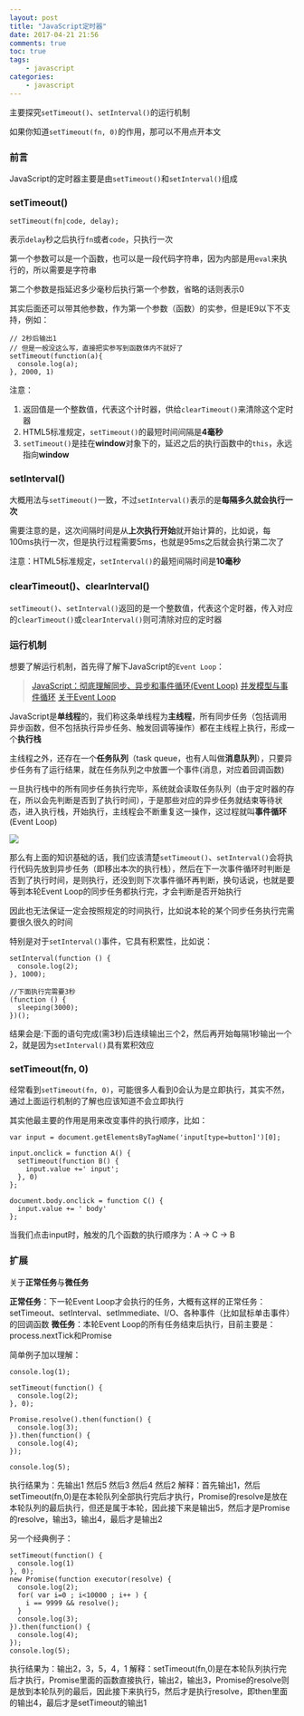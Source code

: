 ```yaml
---
layout: post
title: "JavaScript定时器"
date: 2017-04-21 21:56
comments: true
toc: true
tags: 
	- javascript
categories: 
	- javascript
---
```


主要探究``setTimeout()``、``setInterval()``的运行机制

如果你知道``setTimeout(fn, 0)``的作用，那可以不用点开本文

<!-- ![](/assets/blogImg/javascript-timer.jpg) -->

<!-- more -->

### 前言

JavaScript的定时器主要是由``setTimeout()``和``setInterval()``组成

### setTimeout()

```
setTimeout(fn|code, delay);
```

表示``delay``秒之后执行``fn``或者``code``，只执行一次

第一个参数可以是一个函数，也可以是一段代码字符串，因为内部是用``eval``来执行的，所以需要是字符串

第二个参数是指延迟多少毫秒后执行第一个参数，省略的话则表示0

其实后面还可以带其他参数，作为第一个参数（函数）的实参，但是IE9以下不支持，例如：

```
// 2秒后输出1
// 但是一般没这么写，直接把实参写到函数体内不就好了
setTimeout(function(a){
  console.log(a);
}, 2000, 1)
```

注意：
1. 返回值是一个整数值，代表这个计时器，供给``clearTimeout()``来清除这个定时器
2. HTML5标准规定，``setTimeout()``的最短时间间隔是**4毫秒**
3. ``setTimeout()``是挂在**window**对象下的，延迟之后的执行函数中的``this``，永远指向**window**

### setInterval()

大概用法与``setTimeout()``一致，不过``setInterval()``表示的是**每隔多久就会执行一次**

需要注意的是，这次间隔时间是从**上次执行开始**就开始计算的，比如说，每100ms执行一次，但是执行过程需要5ms，也就是95ms之后就会执行第二次了

注意：HTML5标准规定，``setInterval()``的最短间隔时间是**10毫秒**

### clearTimeout()、clearInterval()

``setTimeout()``、``setInterval()``返回的是一个整数值，代表这个定时器，传入对应的``clearTimeout()``或``clearInterval()``则可清除对应的定时器

### 运行机制

想要了解运行机制，首先得了解下JavaScript的``Event Loop``：

> [JavaScript：彻底理解同步、异步和事件循环(Event Loop)](https://segmentfault.com/a/1190000004322358)
> [并发模型与事件循环](https://developer.mozilla.org/zh-CN/docs/Web/JavaScript/EventLoop)
> [关于Event Loop](http://www.ruanyifeng.com/blog/2014/10/event-loop.html) 

JavaScript是**单线程**的，我们称这条单线程为**主线程**，所有同步任务（包括调用异步函数，但不包括执行异步任务、触发回调等操作）都在主线程上执行，形成一个**执行栈**

主线程之外，还存在一个**任务队列**（task queue，也有人叫做**消息队列**），只要异步任务有了运行结果，就在任务队列之中放置一个事件(消息，对应着回调函数)

一旦执行栈中的所有同步任务执行完毕，系统就会读取任务队列（由于定时器的存在，所以会先判断是否到了执行时间），于是那些对应的异步任务就结束等待状态，进入执行栈，开始执行，主线程会不断重复这一操作，这过程就叫**事件循环**(Event Loop)

![](/assets/blogImg/javascript-timer-1.png)

那么有上面的知识基础的话，我们应该清楚``setTimeout()``、``setInterval()``会将执行代码先放到异步任务（即移出本次的执行栈），然后在下一次事件循环时判断是否到了执行时间，是则执行，还没到则下次事件循环再判断，换句话说，也就是要等到本轮Event Loop的同步任务都执行完，才会判断是否开始执行

因此也无法保证一定会按照规定的时间执行，比如说本轮的某个同步任务执行完需要很久很久的时间

特别是对于``setInterval()``事件，它具有积累性，比如说：

```
setInterval(function () {
  console.log(2);
}, 1000);

//下面执行完需要3秒
(function () {
  sleeping(3000);	
})();
```

结果会是:下面的语句完成(需3秒)后连续输出三个2，然后再开始每隔1秒输出一个2，就是因为``setInterval()``具有累积效应

### setTimeout(fn, 0)

经常看到``setTimeout(fn, 0)``，可能很多人看到0会认为是立即执行，其实不然，通过上面运行机制的了解也应该知道不会立即执行

其实他最主要的作用是用来改变事件的执行顺序，比如：

```
var input = document.getElementsByTagName('input[type=button]')[0];

input.onclick = function A() {
  setTimeout(function B() {
    input.value +=' input';
  }, 0)
};

document.body.onclick = function C() {
  input.value += ' body'
};
```

当我们点击input时，触发的几个函数的执行顺序为：A -> C -> B

### 扩展

关于**正常任务**与**微任务**

**正常任务**：下一轮Event Loop才会执行的任务，大概有这样的正常任务：setTimeout、setInterval、setImmediate、I/O、各种事件（比如鼠标单击事件）的回调函数
**微任务**：本轮Event Loop的所有任务结束后执行，目前主要是：process.nextTick和Promise

简单例子加以理解：

```
console.log(1);

setTimeout(function() {
  console.log(2);
}, 0);

Promise.resolve().then(function() {
  console.log(3);
}).then(function() {
  console.log(4);
});

console.log(5);
```

执行结果为：先输出1 然后5 然后3 然后4 然后2
解释：首先输出1，然后setTimeout(fn,0)是在本轮队列全部执行完后才执行，Promise的resolve是放在本轮队列的最后执行，但还是属于本轮，因此接下来是输出5，然后才是Promise的resolve，输出3，输出4，最后才是输出2

另一个经典例子：

```
setTimeout(function() {
  console.log(1)
}, 0);
new Promise(function executor(resolve) {
  console.log(2);
  for( var i=0 ; i<10000 ; i++ ) {
    i == 9999 && resolve();
  }
  console.log(3);
}).then(function() {
  console.log(4);
});
console.log(5);
```

执行结果为：输出2，3，5，4，1
解释：setTimeout(fn,0)是在本轮队列执行完后才执行，Promise里面的函数直接执行，输出2，输出3，Promise的resolve则是放到本轮队列的最后，因此接下来执行5，然后才是执行resolve，即then里面的输出4，最后才是setTimeout的输出1